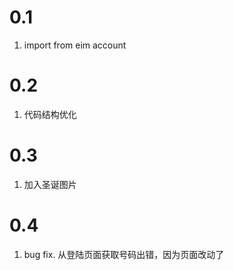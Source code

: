 0.1
======================
1. import from eim account

0.2
=========
1. 代码结构优化

0.3
=========
1. 加入圣诞图片

0.4
=========
1. bug fix. 从登陆页面获取号码出错，因为页面改动了